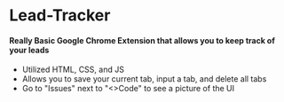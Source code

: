 # Lead-Tracker
#### Really Basic Google Chrome Extension that allows you to keep track of your leads 

- Utilized HTML, CSS, and JS
- Allows you to save your current tab, input a tab, and delete all tabs
- Go to "Issues" next to "<>Code" to see a picture of the UI
